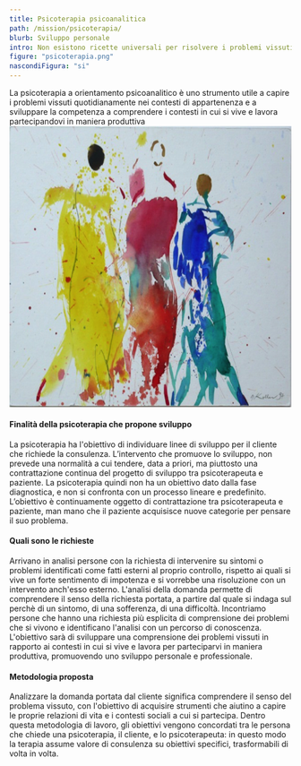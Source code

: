 ```yaml
---
title: Psicoterapia psicoanalitica
path: /mission/psicoterapia/
blurb: Sviluppo personale 
intro: Non esistono ricette universali per risolvere i problemi vissuti, ma percorsi di senso che vale la pena attraversare. 
figure: "psicoterapia.png"
nascondiFigura: "si"
---
```

La psicoterapia a orientamento psicoanalitico è uno strumento utile a capire i problemi vissuti quotidianamente nei contesti di appartenenza e a sviluppare la competenza a comprendere i contesti in cui si vive e lavora partecipandovi in maniera produttiva
![alt text](psicoterapia1.png)
#### Finalità della psicoterapia che propone sviluppo
La psicoterapia ha l'obiettivo di individuare linee di sviluppo per il cliente che richiede la consulenza.
L’intervento che promuove lo sviluppo, non prevede una normalità a cui tendere, data a priori, ma piuttosto una contrattazione continua del progetto di sviluppo tra psicoterapeuta e paziente.
La psicoterapia quindi non ha un obiettivo dato dalla fase diagnostica, e non si confronta con un processo lineare e predefinito.
L’obiettivo è continuamente oggetto di contrattazione tra psicoterapeuta e paziente, man mano che il paziente acquisisce nuove categorie per pensare il suo problema.
#### Quali sono le richieste
Arrivano in analisi persone con la richiesta di intervenire su sintomi o problemi identificati come fatti esterni al proprio controllo, rispetto ai quali si vive un forte sentimento di impotenza e si vorrebbe una risoluzione con un intervento anch'esso esterno.
L'analisi della domanda permette di comprendere il senso della richiesta portata, a partire dal quale si indaga sul perchè di un sintomo, di una sofferenza, di una difficoltà.
Incontriamo persone che hanno una richiesta più esplicita di comprensione dei problemi che si vivono e  identificano l'analisi con un percorso di conoscenza.  L'obiettivo sarà di sviluppare una comprensione dei problemi vissuti in rapporto ai contesti in cui si vive e lavora per parteciparvi in maniera produttiva, promuovendo uno sviluppo personale e professionale.
#### Metodologia proposta
Analizzare la domanda portata dal cliente significa comprendere il senso del problema vissuto, con l'obiettivo di acquisire strumenti che aiutino a capire le proprie relazioni di vita e i contesti sociali a cui si partecipa.
Dentro questa metodologia di lavoro, gli obiettivi vengono concordati tra le persona che chiede una psicoterapia, il cliente, e lo psicoterapeuta: in questo modo la terapia assume valore di consulenza su obiettivi specifici, trasformabili di volta in volta.



